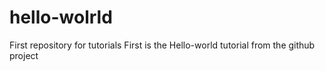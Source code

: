 # hello-wolrld
First repository for tutorials
First is the Hello-world tutorial from the github project
